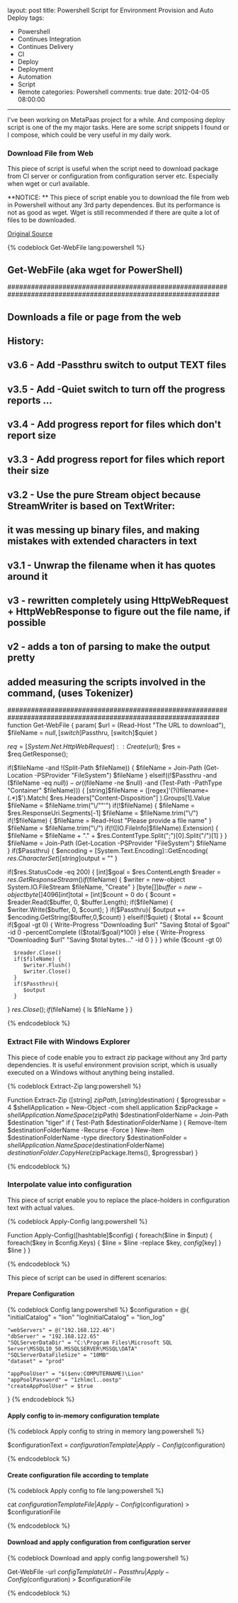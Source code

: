 layout: post
title: Powershell Script for Environment Provision and Auto Deploy
tags:
  - Powershell
  - Continues Integration
  - Continues Delivery
  - CI
  - Deploy
  - Deployment
  - Automation
  - Script
  - Remote
categories: Powershell
comments: true
date: 2012-04-05 08:00:00
---
I've been working on MetaPaas project for a while. And composing deploy script is one of the my major tasks.
Here are some script snippets I found or I compose, which could be very useful in my daily work.

### Download File from Web

This piece of script is useful when the script need to download package from CI server or configuration from configuration server etc.
Especially when wget or curl available. 

**NOTICE: ** This piece of script enable you to download the file from web in Powershell without any 3rd party dependences. But its performance is not as good as wget. Wget is still recommended if there are quite a lot of files to be downloaded. 

[Original Source](http://huddledmasses.org/wget-2-for-powershell/)

{% codeblock Get-WebFile lang:powershell %}

## Get-WebFile (aka wget for PowerShell)
##############################################################################################################
## Downloads a file or page from the web
## History:
## v3.6 - Add -Passthru switch to output TEXT files 
## v3.5 - Add -Quiet switch to turn off the progress reports ...
## v3.4 - Add progress report for files which don't report size
## v3.3 - Add progress report for files which report their size
## v3.2 - Use the pure Stream object because StreamWriter is based on TextWriter:
##        it was messing up binary files, and making mistakes with extended characters in text
## v3.1 - Unwrap the filename when it has quotes around it
## v3   - rewritten completely using HttpWebRequest + HttpWebResponse to figure out the file name, if possible
## v2   - adds a ton of parsing to make the output pretty
##        added measuring the scripts involved in the command, (uses Tokenizer)
##############################################################################################################
function Get-WebFile {
   param( 
      $url = (Read-Host "The URL to download"),
      $fileName = $null,
      [switch]$Passthru,
      [switch]$quiet
   )
   
   $req = [System.Net.HttpWebRequest]::Create($url);
   $res = $req.GetResponse();
 
   if($fileName -and !(Split-Path $fileName)) {
      $fileName = Join-Path (Get-Location -PSProvider "FileSystem") $fileName
   } 
   elseif((!$Passthru -and ($fileName -eq $null)) -or (($fileName -ne $null) -and (Test-Path -PathType "Container" $fileName)))
   {
      [string]$fileName = ([regex]'(?i)filename=(.*)$').Match( $res.Headers["Content-Disposition"] ).Groups[1].Value
      $fileName = $fileName.trim("\/""'")
      if(!$fileName) {
         $fileName = $res.ResponseUri.Segments[-1]
         $fileName = $fileName.trim("\/")
         if(!$fileName) { 
            $fileName = Read-Host "Please provide a file name"
         }
         $fileName = $fileName.trim("\/")
         if(!([IO.FileInfo]$fileName).Extension) {
            $fileName = $fileName + "." + $res.ContentType.Split(";")[0].Split("/")[1]
         }
      }
      $fileName = Join-Path (Get-Location -PSProvider "FileSystem") $fileName
   }
   if($Passthru) {
      $encoding = [System.Text.Encoding]::GetEncoding( $res.CharacterSet )
      [string]$output = ""
   }
 
   if($res.StatusCode -eq 200) {
      [int]$goal = $res.ContentLength
      $reader = $res.GetResponseStream()
      if($fileName) {
         $writer = new-object System.IO.FileStream $fileName, "Create"
      }
      [byte[]]$buffer = new-object byte[] 4096
      [int]$total = [int]$count = 0
      do
      {
         $count = $reader.Read($buffer, 0, $buffer.Length);
         if($fileName) {
            $writer.Write($buffer, 0, $count);
         } 
         if($Passthru){
            $output += $encoding.GetString($buffer,0,$count)
         } elseif(!$quiet) {
            $total += $count
            if($goal -gt 0) {
               Write-Progress "Downloading $url" "Saving $total of $goal" -id 0 -percentComplete (($total/$goal)*100)
            } else {
               Write-Progress "Downloading $url" "Saving $total bytes..." -id 0
            }
         }
      } while ($count -gt 0)
      
      $reader.Close()
      if($fileName) {
         $writer.Flush()
         $writer.Close()
      }
      if($Passthru){
         $output
      }
   }
   $res.Close();
   if($fileName) {
      ls $fileName
   }
}

{% endcodeblock %}

### Extract File with Windows Explorer

This piece of code enable you to extract zip package without any 3rd party dependencies. It is useful environment provision script, which is usually executed on a Windows without anything being installed.

{% codeblock Extract-Zip lang:powershell %}

Function Extract-Zip ([string] $zipPath, [string]$destination) {
	$progressbar = 4
	$shellApplication = New-Object -com shell.application
	$zipPackage = $shellApplication.NameSpace($zipPath)
	$destinationFolderName = Join-Path $destination "tiger"
	if ( Test-Path $destinationFolderName ) {
		Remove-Item $destinationFolderName -Recurse -Force
	} 
	New-Item $destinationFolderName -type directory
	$destinationFolder = $shellApplication.NameSpace($destinationFolderName)
	$destinationFolder.CopyHere($zipPackage.Items(), $progressbar)
}

{% endcodeblock %}

### Interpolate value into configuration

This piece of script enable you to replace the place-holders in configuration text with actual values.

{% codeblock Apply-Config lang:powershell %}

Function Apply-Config([hashtable]$config) {
	foreach($line in $input) {
		foreach($key in $config.Keys) {
			$line = $line -replace $key, $config[$key]
		}
		$line
	}
}

{% endcodeblock %}

This piece of script can be used in different scenarios:

#### Prepare Configuration
{% codeblock Config lang:powershell %}
$configuration = @{
	"initialCatalog" = "lion"
	"logInitialCatalog" = "lion_log"

	"webServers" = @("192.168.122.46")
	"dbServer" = "192.168.122.65"
	"SQLServerDataDir" = "C:\Program Files\Microsoft SQL Server\MSSQL10_50.MSSQLSERVER\MSSQL\DATA"
	"SQLServerDataFileSize" = "10MB"
	"dataset" = "prod"
	
	"appPoolUser" = "$($env:COMPUTERNAME)\Lion"
	"appPoolPassword" = "1zhlmcl..oostp"
	"createAppPoolUser" = $true
}
{% endcodeblock %}
#### Apply config to in-memory configuration template

{% codeblock Apply config to string in memory lang:powershell %}

$configurationText = $configurationTemplate | Apply-Config($configuration)

{% endcodeblock %}

#### Create configuration file according to template

{% codeblock Apply config to file lang:powershell %}

cat $configurationTemplateFile | Apply-Config($configuration) > $configurationFile

{% endcodeblock %}

#### Download and apply configuration from configuration server

{% codeblock Download and apply config lang:powershell %}

Get-WebFile -url $configTemplateUrl -Passthru | Apply-Config($configuration) > $configurationFile

{% endcodeblock %}

